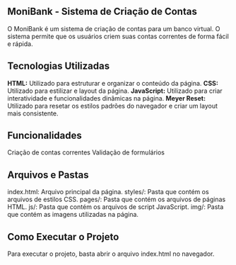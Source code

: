 ## MoniBank - Sistema de Criação de Contas
O MoniBank é um sistema de criação de contas para um banco virtual. O sistema permite que os usuários criem suas contas correntes de forma fácil e rápida.

## Tecnologias Utilizadas
**HTML:** Utilizado para estruturar e organizar o conteúdo da página.
**CSS:** Utilizado para estilizar e layout da página.
**JavaScript:** Utilizado para criar interatividade e funcionalidades dinâmicas na página.
**Meyer Reset:** Utilizado para resetar os estilos padrões do navegador e criar um layout mais consistente.

## Funcionalidades
Criação de contas correntes
Validação de formulários

## Arquivos e Pastas
index.html: Arquivo principal da página.
styles/: Pasta que contém os arquivos de estilos CSS.
pages/: Pasta que contém os arquivos de páginas HTML.
js/: Pasta que contém os arquivos de script JavaScript.
img/: Pasta que contém as imagens utilizadas na página.

## Como Executar o Projeto
Para executar o projeto, basta abrir o arquivo index.html no navegador.
